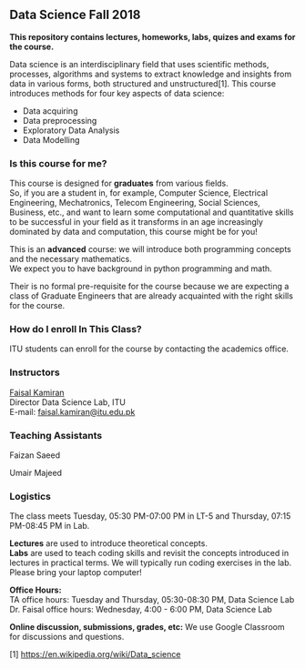 ## Data Science Fall 2018

**This repository contains lectures, homeworks, labs, quizes and exams for the course.**

Data science is an interdisciplinary field that uses scientific methods, processes, algorithms and systems to extract knowledge and insights from data in various forms, both structured and unstructured[1]. This course introduces methods for four key aspects of data science: 
* Data acquiring
* Data preprocessing
* Exploratory Data Analysis
* Data Modelling

### Is this course for me?
This course is designed for **graduates** from various fields.<br> 
So, if you are a student in, for example, Computer Science, Electrical Engineering, Mechatronics, Telecom Engineering, Social Sciences, Business,  etc., and want to learn some computational and quantitative skills to be successful in your field as it transforms in an age increasingly dominated by data and computation, this course might be for you!

This is an **advanced** course: we will introduce both programming concepts and the necessary mathematics.<br>
We expect you to have background in python programming and math. 

Their is no formal pre-requisite for the course because we are expecting a class of Graduate Engineers that are already acquainted with the right skills for the course.

### How do I enroll In This Class?

ITU students can enroll for the course by contacting the academics office.<br>

### Instructors

[Faisal Kamiran](https://itu.edu.pk/faculty-itu/dr-faisal-kamiran/)<br>
Director Data Science Lab, ITU<br>
E-mail: faisal.kamiran@itu.edu.pk

### Teaching Assistants

Faizan Saeed

Umair Majeed

### Logistics

The class meets Tuesday, 05:30 PM-07:00 PM in LT-5 and Thursday, 07:15 PM-08:45 PM in Lab.

**Lectures** are used to introduce theoretical concepts.<br> 
**Labs** are used to teach coding skills and revisit the concepts introduced in lectures in practical terms. We will typically run coding exercises in the lab. Please bring your laptop computer!

**Office Hours:** <br>
TA office hours: Tuesday and Thursday, 05:30-08:30 PM, Data Science Lab<br>
Dr. Faisal office hours: Wednesday, 4:00 - 6:00 PM, Data Science Lab<br>

**Online discussion, submissions, grades, etc:** We use Google Classroom for discussions and questions.

[1] https://en.wikipedia.org/wiki/Data_science
